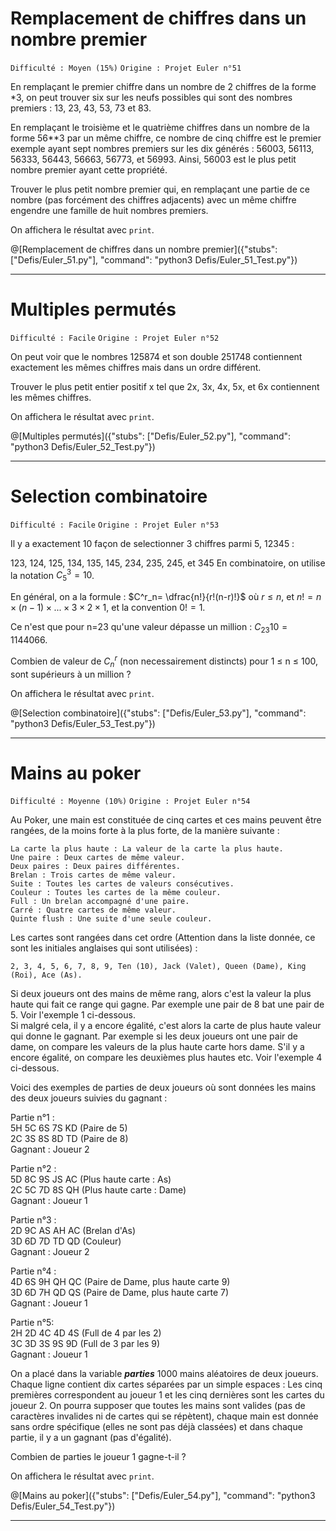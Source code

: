 # Remplacement de chiffres dans un nombre premier
`Difficulté : Moyen (15%)`
`Origine : Projet Euler n°51`

En remplaçant le premier chiffre dans un nombre de 2 chiffres de la forme *3, on peut trouver six sur les neufs possibles qui sont des nombres premiers : 13, 23, 43, 53, 73 et 83.

En remplaçant le troisième et le quatrième chiffres dans un nombre de la forme 56**3 par un même chiffre, ce nombre de cinq chiffre est le premier exemple ayant sept nombres premiers sur les dix générés : 56003, 56113, 56333, 56443, 56663, 56773, et 56993.  Ainsi, 56003 est le plus petit nombre premier ayant cette propriété.

Trouver le plus petit nombre premier qui, en remplaçant une partie de ce nombre (pas forcément des chiffres adjacents) avec un même chiffre engendre une famille de huit nombres premiers.

On affichera le résultat avec `print`.

@[Remplacement de chiffres dans un nombre premier]({"stubs": ["Defis/Euler_51.py"], "command": "python3 Defis/Euler_51_Test.py"})

---

# Multiples permutés
`Difficulté : Facile`
`Origine : Projet Euler n°52`

On peut voir que le nombres 125874 et son double 251748 contiennent exactement les mêmes chiffres mais dans un ordre différent.

Trouver le plus petit entier positif x tel que 2x, 3x, 4x, 5x, et 6x contiennent les mêmes chiffres.

On affichera le résultat avec `print`.

@[Multiples permutés]({"stubs": ["Defis/Euler_52.py"], "command": "python3 Defis/Euler_52_Test.py"})

---

# Selection combinatoire
`Difficulté : Facile`
`Origine : Projet Euler n°53`

Il y a exactement 10 façon de selectionner 3 chiffres parmi 5, 12345 :

123, 124, 125, 134, 135, 145, 234, 235, 245, et 345
En combinatoire, on utilise la notation $`C_5^3 = 10`$.

En général, on a la formule : $`C^r_n= \dfrac{n!}{r!(n-r)!}`$ où $`r\leq n`$, et $`n!=n\times(n-1)\times...\times 3\times 2\times 1`$, et la convention $`0!=1`$.

Ce n'est que pour n=23 qu'une valeur dépasse un million : $`C_{23}{10}=1144066`$.

Combien de valeur de $`C_n^r`$ (non necessairement distincts) pour 1 ≤ n ≤ 100, sont supérieurs à un million ?

On affichera le résultat avec `print`.

@[Selection combinatoire]({"stubs": ["Defis/Euler_53.py"], "command": "python3 Defis/Euler_53_Test.py"})

---

# Mains au poker
`Difficulté : Moyenne (10%)`
`Origine : Projet Euler n°54`

Au Poker, une main est constituée de cinq cartes et ces mains peuvent être rangées, de la moins forte à la plus forte, de la manière suivante :

    La carte la plus haute : La valeur de la carte la plus haute.  
    Une paire : Deux cartes de même valeur.  
    Deux paires : Deux paires différentes.  
    Brelan : Trois cartes de même valeur.  
    Suite : Toutes les cartes de valeurs consécutives.  
    Couleur : Toutes les cartes de la même couleur.  
    Full : Un brelan accompagné d'une paire.  
    Carré : Quatre cartes de même valeur.  
    Quinte flush : Une suite d'une seule couleur.
    
Les cartes sont rangées dans cet ordre (Attention dans la liste donnée, ce sont les initiales anglaises qui sont utilisées) : 

    2, 3, 4, 5, 6, 7, 8, 9, Ten (10), Jack (Valet), Queen (Dame), King (Roi), Ace (As).

Si deux joueurs ont des mains de même rang, alors c'est la valeur la plus haute qui fait ce range qui gagne. Par exemple une pair de 8 bat une pair de 5. Voir l'exemple 1 ci-dessous.  
Si malgré cela, il y a encore égalité, c'est alors la carte de plus haute valeur qui donne le gagnant. Par exemple si les deux joueurs ont une pair de dame, on compare les valeurs de la plus haute carte hors dame. S'il y a encore égalité, on compare les deuxièmes plus hautes etc. Voir l'exemple 4 ci-dessous.  

Voici des exemples de parties de deux joueurs où sont données les mains des deux joueurs suivies du gagnant :

Partie n°1 :  
5H 5C 6S 7S KD (Paire de 5)  
2C 3S 8S 8D TD (Paire de 8)   
Gagnant : Joueur 2
    
Partie n°2 :  
5D 8C 9S JS AC (Plus haute carte : As)  
2C 5C 7D 8S QH (Plus haute carte : Dame)  
Gagnant : Joueur 1
    
Partie n°3 :  
2D 9C AS AH AC (Brelan d'As)  
3D 6D 7D TD QD (Couleur)  
Gagnant : Joueur 2
    
Partie n°4 :  
4D 6S 9H QH QC (Paire de Dame, plus haute carte 9)  
3D 6D 7H QD QS (Paire de Dame, plus haute carte 7)  
Gagnant : Joueur 1
    
Partie n°5:  
2H 2D 4C 4D 4S (Full de 4 par les 2)  
3C 3D 3S 9S 9D (Full de 3 par les 9)  
Gagnant : Joueur 1

On a placé dans la variable ***parties*** 1000 mains aléatoires de deux joueurs. Chaque ligne contient dix cartes séparées par un simple espaces : Les cinq premières correspondent au joueur 1 et les cinq dernières sont les cartes du joueur 2. On pourra supposer que  toutes les mains sont valides (pas de caractères invalides ni de cartes qui se répètent), chaque main est donnée sans ordre spécifique (elles ne sont pas déjà classées) et dans chaque partie, il y a un gagnant (pas d'égalité).

Combien de parties le joueur 1 gagne-t-il ?

On affichera le résultat avec `print`.

@[Mains au poker]({"stubs": ["Defis/Euler_54.py"], "command": "python3 Defis/Euler_54_Test.py"})

---
